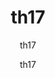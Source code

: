 ---
  audience: "primary"
  author: "th17"
  description: "th17"
  difficulty: "intermediate"
  date_posted: "2020-06-15"
  osm_username: "th17"
  filename: "1592224494061-sample_doc1.pdf"
  group: ""
  layout: "project"
  preparation_time: "one_hour"
  project_time: "less_than_one_hour"
  subtitle: "th17"
  tags: 
    - "Environmental"
  thumbnail: "1592224487608-mapgive_cake.jpg"
  title: "th17"
  type: "field"
  url: "2020-06-15-275368"

---